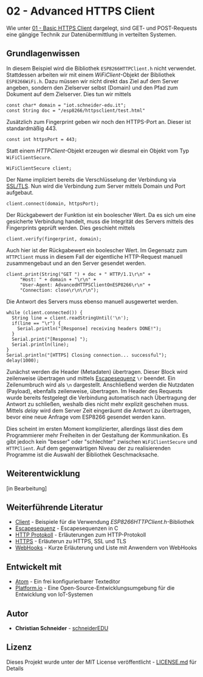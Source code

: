 # 02 - Advanced HTTPS Client

Wie unter [01 - Basic HTTPS Client](https://github.com/schneiderEDU/ESP8266-LF10b/tree/master/03%20-%20WiFi%20Client/01%20-%20Basic%20HTTPS%20Client) dargelegt, sind GET- und POST-Requests eine gängige Technik zur Datenübermittlung in verteilten Systemen.

## Grundlagenwissen

In diesem Beispiel wird die Bibliothek `ESP8266HTTPClient.h` nicht verwendet. Stattdessen arbeiten wir mit einem *WiFiClient*-Objekt der Bibliothek `ESP8266WiFi.h`. Dazu müssen wir nicht direkt das Ziel auf dem Server angeben, sondern den Zielserver selbst (Domain) und den Pfad zum Dokument auf dem Zielserver. Dies tun wir mittels

```
const char* domain = "iot.schneider-edu.it";
const String doc = "/esp8266/httpsclient/test.html"
```

Zusätzlich zum Fingerprint geben wir noch den HTTPS-Port an. Dieser ist standardmäßig 443.

```
const int httpsPort = 443;
```

Statt einem *HTTPClient*-Objekt erzeugen wir diesmal ein Objekt vom Typ `WiFiClientSecure`.

```
WiFiClientSecure client;
```

Der Name impliziert bereits die Verschlüsselung der Verbindung via [SSL/TLS](https://www.marcobeierer.de/wissen/ssl-tls-und-https-erklaert).
Nun wird die Verbindung zum Server mittels Domain und Port aufgebaut.

```
client.connect(domain, httpsPort);
```

Der Rückgabewert der Funktion ist ein boolescher Wert. Da es sich um eine gesicherte Verbindung handelt, muss die Integrität des Servers mittels des Fingerprints geprüft werden. Dies geschieht mittels

```
client.verify(fingerprint, domain);
```

Auch hier ist der Rückgabewert ein boolescher Wert. Im Gegensatz zum `HTTPClient` muss in diesem Fall der eigentliche HTTP-Request manuell zusammengebaut und an den Server gesendet werden.

```
client.print(String("GET ") + doc + " HTTP/1.1\r\n" +
     "Host: " + domain + "\r\n" +
     "User-Agent: AdvancedHTTPSClientOnESP8266\r\n" +
     "Connection: close\r\n\r\n");
```

Die Antwort des Servers muss ebenso manuell ausgewertet werden.

```
while (client.connected()) {
  String line = client.readStringUntil('\n');
  if(line == "\r") {
    Serial.println("[Response] receiving headers DONE!");
  }
  Serial.print("[Response] ");
  Serial.println(line);
}
Serial.println("[HTTPS] Closing connection... successful");
delay(1000);
```
Zunächst werden die Header (Metadaten) übertragen. Dieser Block wird zeilenweise übertragen und mittels [Escapesequenz](https://de.wikipedia.org/wiki/Escape-Sequenz#In_C_und_verwandten_Programmiersprachen) `\r` beendet. Ein Zeilenumbruch wird als `\n` dargestellt.
Anschließend werden die Nutzdaten (Payload), ebenfalls zeilenweise, übertragen.
Im Header des Requests wurde bereits festgelegt die Verbindung automatisch nach Übertragung der Antwort zu schließen, weshalb dies nicht mehr explizit geschehen muss. Mittels *delay* wird dem Server Zeit eingeräumt die Antwort zu übertragen, bevor eine neue Anfrage vom ESP8266 gesendet werden kann.

Dies scheint im ersten Moment komplizierter, allerdings lässt dies dem Programmierer mehr Freiheiten in der Gestaltung der Kommunikation. Es gibt jedoch kein "besser" oder "schlechter" zwischen  `WiFiClientSecure` und `HTTPClient`.  Auf dem gegenwärtigen Niveau der zu realisierenden Programme ist die Auswahl der Bibliothek Geschmacksache.



## Weiterentwicklung

[in Bearbeitung]

## Weiterführende Literatur

* [Client](http://arduino-esp8266.readthedocs.io/en/latest/esp8266wifi/client-examples.html) - Beispiele für die Verwendung *ESP8266HTTPClient.h*-Bibliothek
* [Escapesequenz](https://de.wikipedia.org/wiki/Escape-Sequenz#In_C_und_verwandten_Programmiersprachen) - Escapesequenzen in C
* [HTTP Protokoll](https://www.elektronik-kompendium.de/sites/net/0902231.htm) - Erläuterungen zum HTTP-Protokoll
* [HTTPS](https://www.marcobeierer.de/wissen/ssl-tls-und-https-erklaert) - Erläuterun zu HTTPS, SSL und TLS
* [WebHooks](https://de.wikipedia.org/wiki/WebHooks) - Kurze Erläuterung und Liste mit Anwendern von WebHooks

## Entwickelt mit

* [Atom](https://atom.io/) - Ein frei konfigurierbarer Texteditor
* [Platform.io](https://platformio.org/) - Eine Open-Source-Entwicklungsumgebung für die Entwicklung von IoT-Systemen

## Autor

* **Christian Schneider** - [schneiderEDU](https://github.com/schneiderEDU)

## Lizenz

Dieses Projekt wurde unter der MIT License veröffentlicht -  [LICENSE.md](LICENSE.md) für Details
